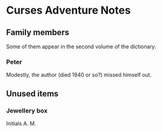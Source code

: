 # Curses Adventure Notes

## Family members

Some of them appear in the second volume of the dictionary.

### Peter

Modestly, the author (died 1940 or so?) missed himself out.

## Unused items

### Jewellery box

Initials A. M.
